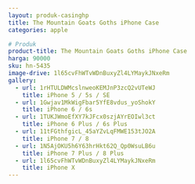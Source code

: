```yaml
---
layout: produk-casinghp
title: The Mountain Goats Goths iPhone Case
categories: apple

# Produk
product-title: The Mountain Goats Goths iPhone Case
harga: 90000
sku: hn-5435
image-drive: 1l65cvFhWTvWDnBuxyZl4LYMaykJNxeRm
gallery:
  - url: 1rHTULDWMcslnweoKEMJnP3zcQ2vUTeWJ
    title: iPhone 5 / 5s / SE
  - url: 1Gwjav1MkWigFbar5YfE8vdus_yoShokY
    title: iPhone 6 / 6s
  - url: 1TUKJWmoEfXY7kJFcx0szjAYrEOIwl3ct
    title: iPhone 6 Plus / 6s Plus
  - url: 11tFGthfgicL_45aYZvLqFMWE153tJO2A
    title: iPhone 7 / 8
  - url: 1N5AjOKU5h6Y63hrHkt62Q_Qp0WsuLB6u
    title: iPhone 7 Plus / 8 Plus
  - url: 1l65cvFhWTvWDnBuxyZl4LYMaykJNxeRm
    title: iPhone X
---
```

